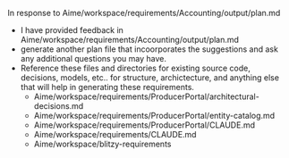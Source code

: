 In response to Aime/workspace/requirements/Accounting/output/plan.md

* I have provided feedback in Aime/workspace/requirements/Accounting/output/plan.md
* generate another plan file that incoorporates the suggestions and ask any additional questions you may have.
* Reference these files and directories for existing source code, decisions, models, etc.. for structure, archictecture, and anything else that will help in generating these requirements.
  * Aime/workspace/requirements/ProducerPortal/architectural-decisions.md
  * Aime/workspace/requirements/ProducerPortal/entity-catalog.md
  * Aime/workspace/requirements/ProducerPortal/CLAUDE.md
  * Aime/workspace/requirements/CLAUDE.md
  * Aime/workspace/blitzy-requirements